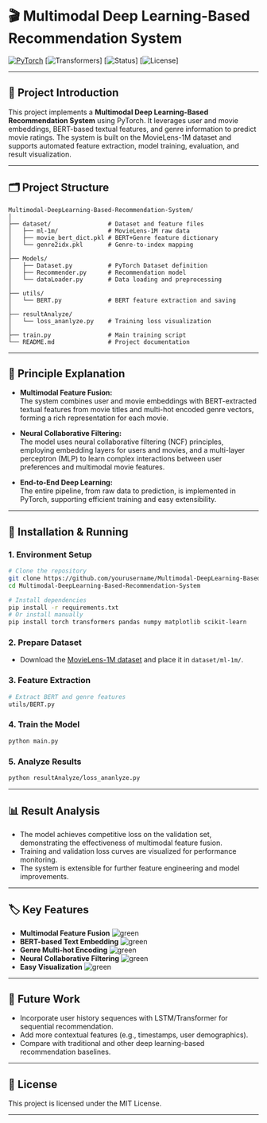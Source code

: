 # 🎬 Multimodal Deep Learning-Based Recommendation System

[![PyTorch](https://img.shields.io/badge/PyTorch-1.13%2B-brightgreen?logo=pytorch)](https://pytorch.org/)
[![Transformers](https://img.shields.io/badge/Transformers-BERT-brightgreen?logo=huggingface)]
[![Status](https://img.shields.io/badge/Status-Active-brightgreen)]
[![License](https://img.shields.io/badge/License-MIT-brightgreen.svg)]

---

## 🌟 Project Introduction

This project implements a **Multimodal Deep Learning-Based Recommendation System** using PyTorch. It leverages user and movie embeddings, BERT-based textual features, and genre information to predict movie ratings. The system is built on the MovieLens-1M dataset and supports automated feature extraction, model training, evaluation, and result visualization.

---

## 🗂️ Project Structure

```
Multimodal-DeepLearning-Based-Recommendation-System/
│
├── dataset/                # Dataset and feature files
│   ├── ml-1m/              # MovieLens-1M raw data
│   ├── movie_bert_dict.pkl # BERT+Genre feature dictionary
│   └── genre2idx.pkl       # Genre-to-index mapping
│
├── Models/
│   ├── Dataset.py          # PyTorch Dataset definition
│   ├── Recommender.py      # Recommendation model
│   └── dataLoader.py       # Data loading and preprocessing
│
├── utils/
│   └── BERT.py             # BERT feature extraction and saving
│
├── resultAnalyze/
│   └── loss_ananlyze.py    # Training loss visualization
│
├── train.py                # Main training script
└── README.md               # Project documentation
```

---

## 🧠 Principle Explanation

- **Multimodal Feature Fusion:**  
  The system combines user and movie embeddings with BERT-extracted textual features from movie titles and multi-hot encoded genre vectors, forming a rich representation for each movie.

- **Neural Collaborative Filtering:**  
  The model uses neural collaborative filtering (NCF) principles, employing embedding layers for users and movies, and a multi-layer perceptron (MLP) to learn complex interactions between user preferences and multimodal movie features.

- **End-to-End Deep Learning:**  
  The entire pipeline, from raw data to prediction, is implemented in PyTorch, supporting efficient training and easy extensibility.

---

## 🚀 Installation & Running

### 1. Environment Setup

```bash
# Clone the repository
git clone https://github.com/yourusername/Multimodal-DeepLearning-Based-Recommendation-System.git
cd Multimodal-DeepLearning-Based-Recommendation-System

# Install dependencies
pip install -r requirements.txt
# Or install manually
pip install torch transformers pandas numpy matplotlib scikit-learn
```

### 2. Prepare Dataset

- Download the [MovieLens-1M dataset](https://grouplens.org/datasets/movielens/1m/) and place it in `dataset/ml-1m/`.

### 3. Feature Extraction

```bash
# Extract BERT and genre features
utils/BERT.py
```

### 4. Train the Model

```bash
python main.py
```

### 5. Analyze Results

```bash
python resultAnalyze/loss_ananlyze.py
```

---

## 📊 Result Analysis

- The model achieves competitive loss on the validation set, demonstrating the effectiveness of multimodal feature fusion.
- Training and validation loss curves are visualized for performance monitoring.
- The system is extensible for further feature engineering and model improvements.

---

## 🏷️ Key Features

- **Multimodal Feature Fusion** ![green](https://img.shields.io/badge/-green?style=flat-square&color=brightgreen)
- **BERT-based Text Embedding** ![green](https://img.shields.io/badge/-green?style=flat-square&color=brightgreen)
- **Genre Multi-hot Encoding** ![green](https://img.shields.io/badge/-green?style=flat-square&color=brightgreen)
- **Neural Collaborative Filtering** ![green](https://img.shields.io/badge/-green?style=flat-square&color=brightgreen)
- **Easy Visualization** ![green](https://img.shields.io/badge/-green?style=flat-square&color=brightgreen)

---

## 📌 Future Work

- Incorporate user history sequences with LSTM/Transformer for sequential recommendation.
- Add more contextual features (e.g., timestamps, user demographics).
- Compare with traditional and other deep learning-based recommendation baselines.

---

## 📄 License

This project is licensed under the MIT License.

---